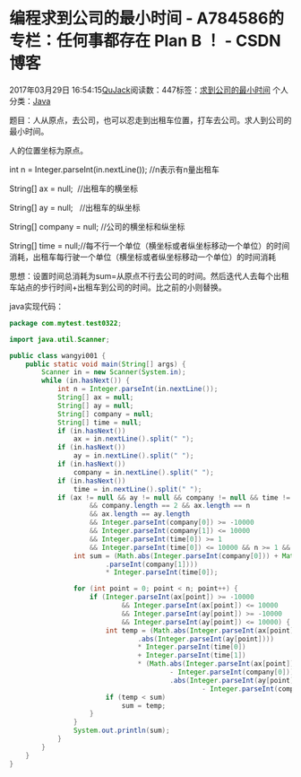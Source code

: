 # 编程求到公司的最小时间 - A784586的专栏：任何事都存在 Plan B ！ - CSDN博客





2017年03月29日 16:54:15[QuJack](https://me.csdn.net/A784586)阅读数：447标签：[求到公司的最小时间](https://so.csdn.net/so/search/s.do?q=求到公司的最小时间&t=blog)
个人分类：[Java](https://blog.csdn.net/A784586/article/category/6556682)









题目：人从原点，去公司，也可以忍走到出租车位置，打车去公司。求人到公司的最小时间。

人的位置坐标为原点。

int n = Integer.parseInt(in.nextLine()); //n表示有n量出租车

String[] ax = null;  //出租车的横坐标

String[] ay = null;   //出租车的纵坐标

String[] company = null; //公司的横坐标和纵坐标

String[] time = null;//每不行一个单位（横坐标或者纵坐标移动一个单位）的时间消耗，出租车每行驶一个单位（横坐标或者纵坐标移动一个单位）的时间消耗





思想：设置时间总消耗为sum=从原点不行去公司的时间。然后迭代人去每个出租车站点的步行时间+出租车到公司的时间。比之前的小则替换。







java实现代码：



```java
package com.mytest.test0322;

import java.util.Scanner;

public class wangyi001 {
	public static void main(String[] args) {
		Scanner in = new Scanner(System.in);
		while (in.hasNext()) {
			int n = Integer.parseInt(in.nextLine());
			String[] ax = null;
			String[] ay = null;
			String[] company = null;
			String[] time = null;
			if (in.hasNext())
				ax = in.nextLine().split(" ");
			if (in.hasNext())
				ay = in.nextLine().split(" ");
			if (in.hasNext())
				company = in.nextLine().split(" ");
			if (in.hasNext())
				time = in.nextLine().split(" ");
			if (ax != null && ay != null && company != null && time != null &&time.length == 2
					&& company.length == 2 && ax.length == n
					&& ax.length == ay.length
					&& Integer.parseInt(company[0]) >= -10000
					&& Integer.parseInt(company[1]) <= 10000
					&& Integer.parseInt(time[0]) >= 1
					&& Integer.parseInt(time[0]) <= 10000 && n >= 1 && n <= 50) {
				int sum = (Math.abs(Integer.parseInt(company[0])) + Math.abs(Integer
						.parseInt(company[1])))
						* Integer.parseInt(time[0]);

				for (int point = 0; point < n; point++) {
					if (Integer.parseInt(ax[point]) >= -10000
							&& Integer.parseInt(ax[point]) <= 10000
							&& Integer.parseInt(ay[point]) >= -10000
							&& Integer.parseInt(ay[point]) <= 10000) {
						int temp = (Math.abs(Integer.parseInt(ax[point])) + Math
								.abs(Integer.parseInt(ay[point])))
								* Integer.parseInt(time[0])
								+ Integer.parseInt(time[1])
								* (Math.abs(Integer.parseInt(ax[point])
										- Integer.parseInt(company[0])) + Math
										.abs(Integer.parseInt(ay[point])
												- Integer.parseInt(company[1])));
						if (temp < sum)
							sum = temp;
					}
				}
				System.out.println(sum);
			}
		}
	}
}
```








